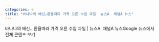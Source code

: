 ```yaml
---
categories: e
title: "바나나의 배신…환율따라 가격 오른 수입 과일  뉴스A  채널A 뉴스"
---
```

바나나의 배신…환율따라 가격 오른 수입 과일 | 뉴스A&nbsp;&nbsp;채널A 뉴스Google 뉴스에서 전체 콘텐츠 보기